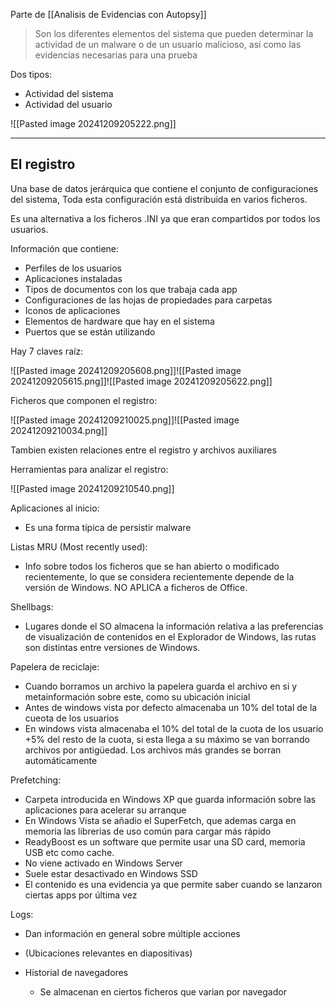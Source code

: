 Parte de [[Analisis de Evidencias con Autopsy]]

>Son los diferentes elementos del sistema que pueden determinar la actividad de un malware o de un usuario malicioso, así como las evidencias necesarias para una prueba

Dos tipos:
- Actividad del sistema
- Actividad del usuario

![[Pasted image 20241209205222.png]]

---
## El registro

Una base de datos jerárquica que contiene el conjunto de configuraciones del sistema, Toda esta configuración está distribuida en varios ficheros.

Es una alternativa a los ficheros .INI ya que eran compartidos por todos los usuarios.

Información que contiene:
- Perfiles de los usuarios
- Aplicaciones instaladas
- Tipos de documentos con los que trabaja cada app
- Configuraciones de las hojas de propiedades para carpetas
- Iconos de aplicaciones
- Elementos de hardware que hay en el sistema
- Puertos que se están utilizando

Hay 7 claves raíz:

![[Pasted image 20241209205608.png]]![[Pasted image 20241209205615.png]]![[Pasted image 20241209205622.png]]

Ficheros que componen el registro:

![[Pasted image 20241209210025.png]]![[Pasted image 20241209210034.png]]

Tambien existen relaciones entre el registro y archivos auxiliares

Herramientas para analizar el registro:

![[Pasted image 20241209210540.png]]

Aplicaciones al inicio:
- Es una forma típica de persistir malware

Listas MRU (Most recently used):
- Info sobre todos los ficheros que se han abierto o modificado recientemente, lo que se considera recientemente depende de la versión de Windows. NO APLICA a ficheros de Office.

Shellbags:
- Lugares donde el SO almacena la información relativa a las preferencias de visualización de contenidos en el Explorador de Windows, las rutas son distintas entre versiones de Windows.

Papelera de reciclaje:
- Cuando borramos un archivo la papelera guarda el archivo en si y metainformación sobre este, como su ubicación inicial
- Antes de windows vista por defecto almacenaba un 10% del total de la cueota de los usuarios
- En windows vista almacenaba el 10% del total de la cuota de los usuario +5% del resto de la cuota, si esta llega a su máximo se van borrando archivos por antigüedad. Los archivos más grandes se borran automáticamente

Prefetching:
- Carpeta introducida en Windows XP que guarda información sobre las aplicaciones para acelerar su arranque
- En Windows Vista se añadio el SuperFetch, que ademas carga en memoria las librerias de uso común para cargar más rápido
- ReadyBoost es un software que permite usar una SD card, memoria USB etc como cache.
- No viene activado en Windows Server
- Suele estar desactivado en Windows SSD
- El contenido es una evidencia ya que permite saber cuando se lanzaron ciertas apps por última vez

Logs:
- Dan información en general sobre múltiple acciones
- (Ubicaciones relevantes en diapositivas)

- Historial de navegadores
	- Se almacenan en ciertos ficheros que varian por navegador